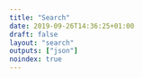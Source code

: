 ```yaml
---
title: "Search"
date: 2019-09-26T14:36:25+01:00
draft: false
layout: "search"
outputs: ["json"]
noindex: true
---
```


